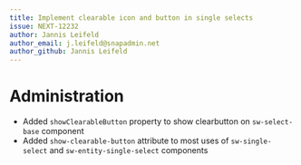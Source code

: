 ```yaml
---
title: Implement clearable icon and button in single selects
issue: NEXT-12232
author: Jannis Leifeld
author_email: j.leifeld@snapadmin.net 
author_github: Jannis Leifeld
---
```

# Administration
* Added `showClearableButton` property to show clearbutton on `sw-select-base` component
* Added `show-clearable-button` attribute to most uses of `sw-single-select` and `sw-entity-single-select` components
